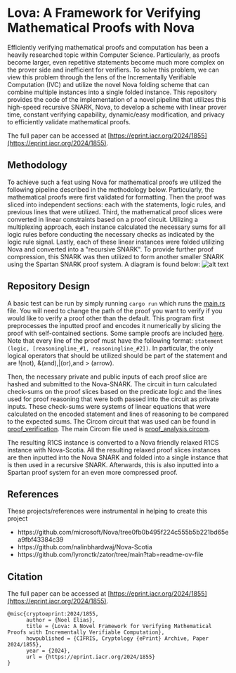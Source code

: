 # Lova: A Framework for Verifying Mathematical Proofs with Nova

Efficiently verifying mathematical proofs and computation has been a heavily researched topic within Computer Science. Particularly, as proofs become larger, even repetitive statements become much more complex on the prover side and inefficient for verifiers. To solve this problem, we can view this problem through the lens of the Incrementally Verifiable Computation (IVC) and utilize the novel Nova folding scheme that can combine multiple instances into a single folded instance. This repository provides the code of the implementation of a novel pipeline that utilizes this high-speed recursive SNARK, Nova, to develop a scheme with linear prover time, constant verifying capability, dynamic/easy modification, and privacy to efficiently validate mathematical proofs. 

The full paper can be accessed at [https://eprint.iacr.org/2024/1855](https://eprint.iacr.org/2024/1855).

## Methodology
To achieve such a feat using Nova for mathematical proofs we utilized the following pipeline described in the methodology below. Particularly, the mathematical proofs were first validated for formatting. Then the proof was sliced into independent sections: each with the statements, logic rules, and previous lines that were utilized. Third, the mathematical proof slices were converted in linear constraints based on a proof circuit. Utilizing a multiplexing approach, each instance calculated the necessary sums for all logic rules before conducting the necessary checks as indicated by the logic rule signal. Lastly, each of these linear instances were folded utilizing Nova and converted into a "recursive SNARK". To provide further proof compression, this SNARK was then utilized to form another smaller SNARK using the Spartan SNARK proof system. A diagram is found below: 
![alt text](misc/imgs/workflow.png)

## Repository Design
A basic test can be run by simply running ```cargo run``` which runs the [main.rs](src/main.rs) file. You will need to change the path of the proof you want to verify if you would like to verify a proof other than the default. This program first preprocesses the inputted proof and encodes it numerically by slicing the proof with self-contained sections. Some sample proofs are included [here](misc/proof_tests). Note that every line of the proof must have the following format: 
```statement (logic, [reasoningline_#1, reasoningline_#2])```. In particular, the only logical operators that should be utilized should be part of the statement and are !(not), &(and),|(or),and > (arrow). 

Then, the necessary private and public inputs of each proof slice are hashed and submitted to the Nova-SNARK. The circuit in turn calculated check-sums on the proof slices based on the predicate logic and the lines used for proof reasoning that were both passed into the circuit as private inputs. These check-sums were systems of linear equations that were calculated on the encoded statement and lines of reasoning to be compared to the expected sums. The Circom circuit that was used can be found in [proof_verification](circuits/proof_verification). The main Circom file used is [proof_analysis.circom](circuits/proof_verification/proof_analysis.circom). 

The resulting R1CS instance is converted to a Nova friendly relaxed R1CS instance with Nova-Scotia. All the resulting relaxed proof slices instances are then inputted into the Nova SNARK and folded into a single instance that is then used in a recursive SNARK. Afterwards, this is also inputted into a Spartan proof system for an even more compressed proof.

## References
These projects/references were instrumental in helping to create this project
<ul>
  <li>https://github.com/microsoft/Nova/tree0fb0b495f224c555b5b221bd65ea9fbf43384c39</li>
  <li>https://github.com/nalinbhardwaj/Nova-Scotia</li>
  <li>https://github.com/lyronctk/zator/tree/main?tab=readme-ov-file</li>
</ul>

## Citation
The full paper can be accessed at [https://eprint.iacr.org/2024/1855](https://eprint.iacr.org/2024/1855).

```
@misc{cryptoeprint:2024/1855,
      author = {Noel Elias},
      title = {Lova: A Novel Framework for Verifying Mathematical Proofs with Incrementally Verifiable Computation},
      howpublished = {CIFRIS, Cryptology {ePrint} Archive, Paper 2024/1855},
      year = {2024},
      url = {https://eprint.iacr.org/2024/1855}
}
```